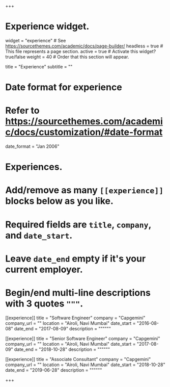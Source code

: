 +++
# Experience widget.
widget = "experience"  # See https://sourcethemes.com/academic/docs/page-builder/
headless = true  # This file represents a page section.
active = true  # Activate this widget? true/false
weight = 40  # Order that this section will appear.

title = "Experience"
subtitle = ""

# Date format for experience
#   Refer to https://sourcethemes.com/academic/docs/customization/#date-format
date_format = "Jan 2006"

# Experiences.
#   Add/remove as many `[[experience]]` blocks below as you like.
#   Required fields are `title`, `company`, and `date_start`.
#   Leave `date_end` empty if it's your current employer.
#   Begin/end multi-line descriptions with 3 quotes `"""`.
[[experience]]
  title = "Software Engineer"
  company = "Capgemini"
  company_url = ""
  location = "Airoli, Navi Mumbai"
  date_start = "2016-08-08"
  date_end = "2017-08-09"
  description = """"""

[[experience]]
  title = "Senior Software Engineer"
  company = "Capgemini"
  company_url = ""
  location = "Airoli, Navi Mumbai"
  date_start = "2017-08-09"
  date_end = "2018-10-28"
  description = """"""

[[experience]]
  title = "Associate Consultant"
  company = "Capgemini"
  company_url = ""
  location = "Airoli, Navi Mumbai"
  date_start = "2018-10-28"
  date_end = "2019-06-28"
  description = """"""

+++

